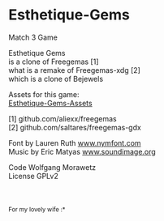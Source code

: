 # Esthetique-Gems
Match 3 Game

Esthetique Gems<br>
is a clone of Freegemas [1]<br>
what is a remake of Freegemas-xdg [2]<br>
which is a clone of Bejewels

Assets for this game:<br>
[Esthetique-Gems-Assets](https://github.com/wfx/Esthetique-Gems-Assets)<br>

[1] github.com/aliexx/freegemas<br>
[2] github.com/saltares/freegemas-gdx

Font by Lauren Ruth www.nymfont.com<br>
Music by Eric Matyas www.soundimage.org<br>

Code Wolfgang Morawetz<br>
License GPLv2
<br>
<br>
<br>
<br>
<sub>For my lovely wife :*</sub>